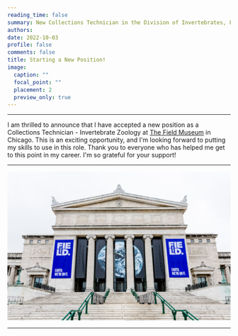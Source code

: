 ```yaml
--- 
reading_time: false
summary: New Collections Technician in the Division of Invertebrates, Field Museum
authors:
date: 2022-10-03
profile: false
comments: false
title: Starting a New Position!
image:
  caption: ""
  focal_point: ""
  placement: 2
  preview_only: true
---
```

---

I am thrilled to announce that I have accepted a new position as a Collections Technician - Invertebrate Zoology at [The Field Museum](https://www.fieldmuseum.org/) in 
Chicago. This is an exciting opportunity, and I'm looking forward to putting my skills to use in this role. Thank you to everyone who has 
helped me get to this point in my career. I'm so grateful for your support!

---
![fm](https://raw.githubusercontent.com/rosanafcunha/website_rosanafcunha/master/content/post/field/featured.jpeg "fm")

---
